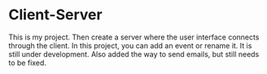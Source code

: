 # Client-Server
This is my project. Then create a server where the user interface connects through the client. In this project, you can add an event or rename it. It is still under development. Also added the way to send emails, but still needs to be fixed.

